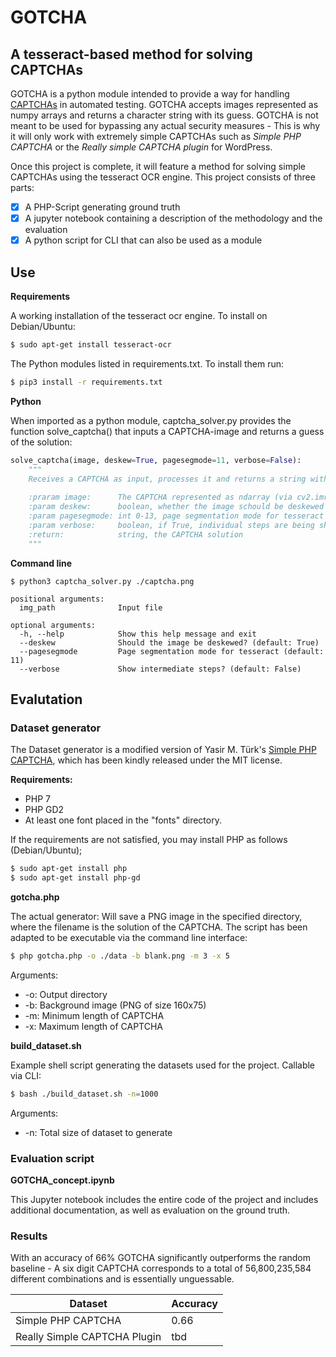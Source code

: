 # GOTCHA
## A tesseract-based method for solving CAPTCHAs

GOTCHA is a python module intended to provide a way for handling [CAPTCHAs](https://en.wikipedia.org/wiki/CAPTCHA) in automated testing. GOTCHA accepts images represented as numpy arrays and returns a character string with its guess. GOTCHA is not meant to be used for bypassing any actual security measures - This is why it will only work with extremely simple CAPTCHAs such as _Simple PHP CAPTCHA_ or the _Really simple CAPTCHA plugin_ for WordPress. 

Once this project is complete, it will feature a method for solving simple CAPTCHAs using the tesseract OCR engine. This project consists of three parts:
- [x] A PHP-Script generating ground truth
- [x] A jupyter notebook containing a description of the methodology and the evaluation
- [x] A python script for CLI that can also be used as a module

## Use
**Requirements**

A working installation of the tesseract ocr engine. To install on Debian/Ubuntu:
```bash
$ sudo apt-get install tesseract-ocr
```
The Python modules listed in requirements.txt. To install them run:

```bash
$ pip3 install -r requirements.txt
```
**Python**

When imported as a python module, captcha_solver.py provides the function solve_captcha() that inputs a CAPTCHA-image and returns a guess of the solution:
```python
solve_captcha(image, deskew=True, pagesegmode=11, verbose=False):
    """
    Receives a CAPTCHA as input, processes it and returns a string with the guess for the solution.
    
    :praram image:      The CAPTCHA represented as ndarray (via cv2.imread)
    :param deskew:      boolean, whether the image schould be deskewed
    :param pagesegmode: int 0-13, page segmentation mode for tesseract
    :param verbose:     boolean, if True, individual steps are being shown
    :return:            string, the CAPTCHA solution
    """
```

**Command line**

```
$ python3 captcha_solver.py ./captcha.png

positional arguments:
  img_path              Input file

optional arguments:
  -h, --help            Show this help message and exit
  --deskew              Should the image be deskewed? (default: True)
  --pagesegmode         Page segmentation mode for tesseract (default: 11)
  --verbose             Show intermediate steps? (default: False)

```

## Evalutation
### Dataset generator
The Dataset generator is a modified version of Yasir M. Türk's [Simple PHP CAPTCHA](https://github.com/yasirmturk/simple-php-captcha), which has been kindly released under the MIT license.

**Requirements:**
* PHP 7
* PHP GD2
* At least one font placed in the "fonts" directory.

If the requirements are not satisfied, you may install PHP as follows (Debian/Ubuntu);
```bash
$ sudo apt-get install php
$ sudo apt-get install php-gd
```


**gotcha.php**

The actual generator: Will save a PNG image in the specified directory, where the filename is the solution of the CAPTCHA.
The script has been adapted to be executable via the command line interface:
```bash
$ php gotcha.php -o ./data -b blank.png -m 3 -x 5
```
Arguments:
* -o:   Output directory
* -b:   Background image (PNG of size 160x75)
* -m:   Minimum length of CAPTCHA
* -x:   Maximum length of CAPTCHA

**build_dataset.sh**

Example shell script generating the datasets used for the project. Callable via CLI:
```bash
$ bash ./build_dataset.sh -n=1000
```
Arguments:
* -n:   Total size of dataset to generate

### Evaluation script

**GOTCHA_concept.ipynb**

This Jupyter notebook includes the entire code of the project and includes additional documentation, as well as evaluation on the ground truth.

### Results
With an accuracy of 66% GOTCHA significantly outperforms the random baseline - A six digit CAPTCHA corresponds to a total of 56,800,235,584 different combinations and is essentially unguessable.

| Dataset                      | Accuracy    |
|------------------------------|-------------|
| Simple PHP CAPTCHA           | 0.66        |
| Really Simple CAPTCHA Plugin | tbd         |
